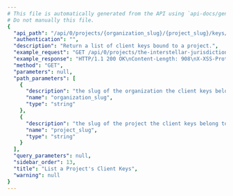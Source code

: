 ```yaml
---
# This file is automatically generated from the API using `api-docs/generate.py`
# Do not manually this file.
{
  "api_path": "/api/0/projects/{organization_slug}/{project_slug}/keys/", 
  "authentication": "", 
  "description": "Return a list of client keys bound to a project.", 
  "example_request": "GET /api/0/projects/the-interstellar-jurisdiction/pump-station/keys/ HTTP/1.1\nHost: sentry.io\nAuthorization: Bearer <token>", 
  "example_response": "HTTP/1.1 200 OK\nContent-Length: 908\nX-XSS-Protection: 1; mode=block\nX-Content-Type-Options: nosniff\nContent-Language: en\nVary: Accept-Language, Cookie\nLink: <https://sentry.io/api/0/projects/the-interstellar-jurisdiction/pump-station/keys/?&cursor=4:0:1>; rel=\"previous\"; results=\"false\"; cursor=\"4:0:1\", <https://sentry.io/api/0/projects/the-interstellar-jurisdiction/pump-station/keys/?&cursor=4:100:0>; rel=\"next\"; results=\"false\"; cursor=\"4:100:0\"\nAllow: GET, POST, HEAD, OPTIONS\nX-Frame-Options: deny\nContent-Type: application/json\n\n[\n  {\n    \"browserSdk\": {\n      \"choices\": [\n        [\n          \"latest\", \n          \"latest\"\n        ], \n        [\n          \"4.x\", \n          \"4.x\"\n        ]\n      ]\n    }, \n    \"browserSdkVersion\": \"4.x\", \n    \"dateCreated\": \"2018-11-06T21:20:07.941Z\", \n    \"dsn\": {\n      \"cdn\": \"https://sentry.io/js-sdk-loader/cec9dfceb0b74c1c9a5e3c135585f364.min.js\", \n      \"csp\": \"https://sentry.io/api/2/csp-report/?sentry_key=cec9dfceb0b74c1c9a5e3c135585f364\", \n      \"minidump\": \"https://sentry.io/api/2/minidump/?sentry_key=cec9dfceb0b74c1c9a5e3c135585f364\", \n      \"public\": \"https://cec9dfceb0b74c1c9a5e3c135585f364@sentry.io/2\", \n      \"secret\": \"https://cec9dfceb0b74c1c9a5e3c135585f364:4f6a592349e249c5906918393766718d@sentry.io/2\", \n      \"security\": \"https://sentry.io/api/2/security/?sentry_key=cec9dfceb0b74c1c9a5e3c135585f364\"\n    }, \n    \"id\": \"cec9dfceb0b74c1c9a5e3c135585f364\", \n    \"isActive\": true, \n    \"label\": \"Fabulous Key\", \n    \"name\": \"Fabulous Key\", \n    \"projectId\": 2, \n    \"public\": \"cec9dfceb0b74c1c9a5e3c135585f364\", \n    \"rateLimit\": null, \n    \"secret\": \"4f6a592349e249c5906918393766718d\"\n  }\n]", 
  "method": "GET", 
  "parameters": null, 
  "path_parameters": [
    {
      "description": "the slug of the organization the client keys belong to.", 
      "name": "organization_slug", 
      "type": "string"
    }, 
    {
      "description": "the slug of the project the client keys belong to.", 
      "name": "project_slug", 
      "type": "string"
    }
  ], 
  "query_parameters": null, 
  "sidebar_order": 13, 
  "title": "List a Project's Client Keys", 
  "warning": null
}
---
```

